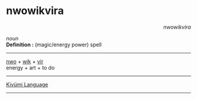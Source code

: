 
# nwowikvira

<div align="right"><i>nwowikvira</i></div>

*noun*  
**Definition :** (magic/energy power) spell  

---

[nwo](nwo.md) + [wik](wik.md) + [vir](vir.md)  
energy + art + to do  

---

[Kivümi Language](../README.md)

---
